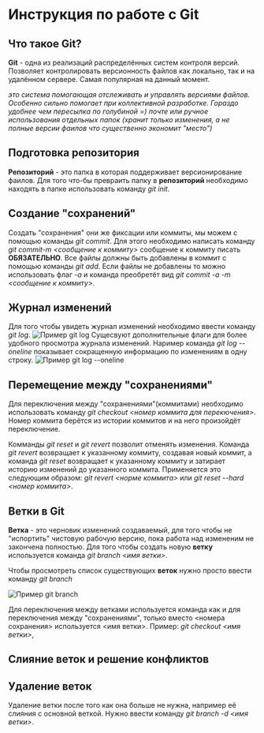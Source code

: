 # Инструкция по работе с Git

## Что такое Git?

**Git** - одна из реализаций распределённых систем контроля версий. Позволяет контролировать версионность файлов как локально, так и на удалённом сервере. Самая популярная на данный момент.

*это система помогающая отслеживать и управлять версиями файлов. Особенно сильно помогает при коллективной разработке. Гораздо удобнее чем пересылка по голубиной =) почте или ручное использования отдельных папок (хранит только изменения, а не полные версии фаилов что существенно экономит "место")*

## Подготовка репозитория

**Репозиторий** - это папка в которая поддерживает версионирование фаилов. Для того что-бы превраить папку в **репозиторий** необходимо находять в папке использовать команду *git init*.

## Создание "сохранений"

Создать "сохранения" они же фиксации или коммиты, мы можем с помощью команды *git commit*. Для этого необходимо написать команду *git commit-m <сообщение к коммиту>* сообщение к коммиту писать **ОБЯЗАТЕЛЬНО**. Все файлы должны быть добавлены в коммит с помощью команды *git add*. Если файлы не добавлены то можно использовать флаг *-a* и команда преобретёт вид *git commit -a -m <сообщение к коммиту>*.

## Журнал изменений

Для того чтобы увидеть журнал изменений необходимо ввести команду *git log*. ![Пример git log](GitLog.png)
Сущесвуют дополнительные флаги для более удобного просмотра журнала изменений. Наример команда *git log --onelinе* показывает сокращенную информацию по изменениям в одну строку. ![Пример git log --oneline](GitLogOneLine.png)

## Перемещение между "сохранениями"

Для переключения между "сохранениями"(коммитами) необходимо использовать команду *git checkout <номер коммита для перекючения>*. Номер коммита берётся из истории коммитов и на него произойдёт переключение.

Комманды *git reset* и *git revert* позволит отменять изменения. Команда *git revert* возвращает к указанному коммиту, создавая новый коммит, а команда *git reset* возвращает к указанному коммиту и затирает историю изменений до указанного коммита. Применяется это следующим образом: *git revert <норме коммита>* или *git reset --hard <номер коммита>*.

## Ветки в Git

**Ветка** - это черновик изменений создаваемый, для того чтобы не "испортить" чистовую рабочую версию, пока работа над измененим не закончена полностью. Для того чтобы создать новую **ветку** используется команда *git branch <имя ветки>*.


Чтобы просмотреть список существующих **веток** нужно просто ввести команду *git branch*

 ![Пример git branch](GitBranch.png)

Для переключения между ветками используется команда как и для переключения между "сохранениями", только вместо <номера сохранения> используется <имя ветки>.
Пример: *git checkout <имя ветки>*,  

## Слияние веток и решение конфликтов

## Удаление веток

Удаление ветки после того как она больше не нужна, например её слияния с основной веткой. Нужно ввести команду *git branch -d <имя ветки>*.